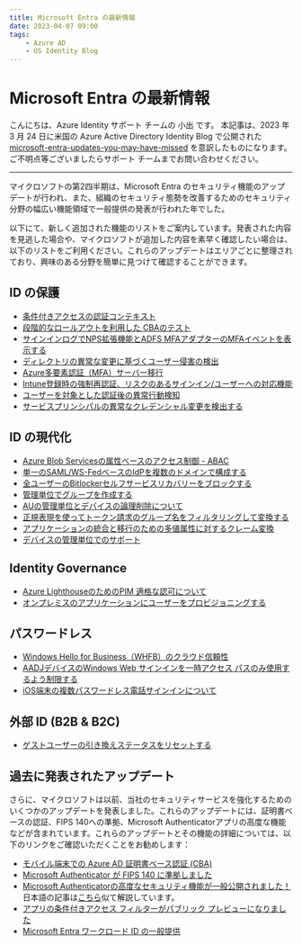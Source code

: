 ```yaml
---
title: Microsoft Entra の最新情報
date: 2023-04-07 09:00
tags:
    - Azure AD
    - US Identity Blog
---
```


# Microsoft Entra の最新情報
こんにちは、Azure Identity サポート チームの 小出 です。
本記事は、2023 年 3 月 24 日に米国の Azure Active Directory Identity Blog で公開された [microsoft-entra-updates-you-may-have-missed](https://techcommunity.microsoft.com/t5/microsoft-entra-azure-ad-blog/microsoft-entra-updates-you-may-have-missed/ba-p/2967449) を意訳したものになります。ご不明点等ございましたらサポート チームまでお問い合わせください。


---

マイクロソフトの第2四半期は、Microsoft Entra のセキュリティ機能のアップデートが行われ、また、組織のセキュリティ態勢を改善するためのセキュリティ分野の幅広い機能領域で一般提供の発表が行われた年でした。

以下にて、新しく追加された機能のリストをご案内しています。発表された内容を見逃した場合や、マイクロソフトが追加した内容を素早く確認したい場合は、以下のリストをご利用ください。これらのアップデートはエリアごとに整理されており、興味のある分野を簡単に見つけて確認することができます。

## ID の保護

- [条件付きアクセスの認証コンテキスト](https://learn.microsoft.com/ja-jp/azure/active-directory/conditional-access/concept-conditional-access-cloud-apps#authentication-context)
- [段階的なロールアウトを利用した CBAのテスト](https://learn.microsoft.com/ja-jp/azure/active-directory/hybrid/how-to-connect-staged-rollout#enable-staged-rollout)
- [サインインログでNPS拡張機能とADFS MFAアダプターのMFAイベントを表示する](https://learn.microsoft.com/ja-jp/azure/active-directory/reports-monitoring/concept-sign-ins)
- [ディレクトリの異常な変更に基づくユーザー侵害の検出](https://learn.microsoft.com/ja-jp/azure/active-directory/identity-protection/concept-identity-protection-risks#user-linked-detections)
- [Azure多要素認証（MFA）サーバー移行](https://learn.microsoft.com/ja-jp/azure/active-directory/authentication/how-to-mfa-server-migration-utility)
- [Intune登録時の強制再認証、リスクのあるサインイン/ユーザーへの対応機能](https://learn.microsoft.com/ja-jp/azure/active-directory/conditional-access/howto-conditional-access-session-lifetime#require-reauthentication-every-time)
- [ユーザーを対象とした認証後の異常行動検知](https://learn.microsoft.com/ja-jp/azure/active-directory/identity-protection/concept-identity-protection-risks)
- [サービスプリンシパルの異常なクレデンシャル変更を検出する](https://learn.microsoft.com/ja-jp/azure/active-directory/identity-protection/concept-workload-identity-risk#workload-identity-risk-detections)
  

## ID の現代化 

- [Azure Blob Servicesの属性ベースのアクセス制御 - ABAC](https://learn.microsoft.com/ja-jp/azure/role-based-access-control/conditions-overview)
- [単一のSAML/WS-FedベースのIdPを複数のドメインで構成する](https://learn.microsoft.com/ja-jp/azure/active-directory/external-identities/direct-federation)
- [全ユーザーのBitlockerセルフサービスリカバリーをブロックする](https://learn.microsoft.com/ja-jp/azure/active-directory/devices/device-management-azure-portal#configure-device-settings)  
- [管理単位でグループを作成する](https://learn.microsoft.com/ja-jp/azure/active-directory/roles/admin-units-members-add)
- [AUの管理単位とデバイスの論理削除について](https://learn.microsoft.com/ja-jp/azure/active-directory/fundamentals/recover-from-deletions#administrative-units) 
- [正規表現を使ってトークン請求のグループ名をフィルタリングして変換する](https://learn.microsoft.com/ja-jp/azure/active-directory/hybrid/how-to-connect-fed-group-claims)  
- [アプリケーションの統合と移行のための多値属性に対するクレーム変換](https://learn.microsoft.com/ja-jp/azure/active-directory/develop/active-directory-saml-claims-customization#claim-transformations)
- [デバイスの管理単位でのサポート](https://learn.microsoft.com/ja-jp/azure/active-directory/roles/administrative-units)
  

## Identity Governance 

- [Azure LighthouseのためのPIM 適格な認可について](https://learn.microsoft.com/ja-jp/azure/lighthouse/how-to/create-eligible-authorizations)
- [オンプレミスのアプリケーションにユーザーをプロビジョニングする](https://learn.microsoft.com/ja-jp/azure/active-directory/app-provisioning/on-premises-application-provisioning-architecture)  

## パスワードレス 

- [Windows Hello for Business（WHFB）のクラウド信頼性](https://learn.microsoft.com/ja-jp/windows/security/identity-protection/hello-for-business/hello-hybrid-cloud-kerberos-trust)
- [AADJデバイスのWindows Web サインインを一時アクセス パスのみ使用するよう制限する](https://learn.microsoft.com/ja-jp/azure/active-directory/authentication/howto-authentication-temporary-access-pass)
- [iOS端末の複数パスワードレス電話サインインについて](https://learn.microsoft.com/ja-jp/azure/active-directory/authentication/howto-authentication-passwordless-phone#multiple-accounts-on-ios)
  

## 外部 ID (B2B & B2C)
- [ゲストユーザーの引き換えステータスをリセットする](https://learn.microsoft.com/ja-jp/azure/active-directory/external-identities/reset-redemption-status)
 

## 過去に発表されたアップデート 

さらに、マイクロソフトは以前、当社のセキュリティサービスを強化するためのいくつかのアップデートを発表しました。これらのアップデートには、証明書ベースの認証、FIPS 140への準拠、Microsoft Authenticatorアプリの高度な機能などが含まれています。これらのアップデートとその機能の詳細については、以下のリンクをご確認いただくことをお勧めします： 
  

- [モバイル端末での Azure AD 証明書ベース認証 (CBA)](https://jpazureid.github.io/blog/azure-active-directory/azure-ad-certificate-based-authentication-cba-on-mobile/)
- [Microsoft Authenticator が FIPS 140 に準拠しました](https://jpazureid.github.io/blog/azure-active-directory/microsoft-brings-fips-140-compliance/)
- [Microsoft Authenticatorの高度なセキュリティ機能が一般公開されました！](https://techcommunity.microsoft.com/t5/microsoft-entra-azure-ad-blog/advanced-microsoft-authenticator-security-features-are-now/ba-p/2365673)
    日本語の記事は[こちら](https://jpazureid.github.io/blog/azure-active-directory/defend-your-users-from-mfa-fatigue-attacks/)似て解説しています。
- [アプリの条件付きアクセス フィルターがパブリック プレビューになりました](https://jpazureid.github.io/blog/azure-active-directory/ca-filter-for-apps/)
- [Microsoft Entra ワークロード ID の一般提供](https://jpazureid.github.io/blog/azure-active-directory/microsoft-entra-workload-id-ga/)